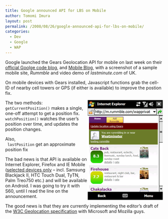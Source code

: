 ```yaml
---
title: Google announced API for LBS on Mobile
author: Tomomi Imura
layout: post
permalink: /2008/08/26/google-announced-api-for-lbs-on-mobile/
categories:
  - Dev
  - Google
  - WAP
---
```

Google launched the Gears Geolocation API for mobile on last week on their <a href="http://google-code-updates.blogspot.com/2008/08/two-new-ways-to-location-enable-your.html" target="_blank">official Goolge code blog</a>, and <a href="http://googlemobile.blogspot.com/2008/08/new-gears-geolocation-api-powers-mobile.html" target="_blank">Mobile Blog</a>, with a screenshot of a sample mobile site, *Rummble* and video demo of *lastminute.com* of UK. 

On mobile devices with Gears installed, Javascript functions grab the cell-ID of nearby cell towers or GPS (if either is available) to improve the postion fix. 

<img src="/assets/images/wp-content/misc/google_lbs.png" align="right" />

The two methods:  
`getCurrentPosition()` makes a single, one-off attempt to get a position fix.  
`watchPosition()` watches the user&#8217;s position over time, and updates the position changes.

Also,  
` lastPosition` get an approximate position fix 

The bad news is that API is available on Internet Explorer, Firefox and IE Mobile (<a href="http://www.google.com/support/mobile/bin/answer.py?answer=105928" target="_blank">selected devices only</a> &#8211; incl. Samsung Blackjack II, HTC Touch Dual, TyTN, Palm Treo750 etc.) and will be available on Android. I was going to try it with S60, until I read the line on the announcement.

The good news is that they are currently implementing the editor&#8217;s draft of the <a href="http://dev.w3.org/geo/api/spec-source.html" target="_blank">W3C Geolocation specification</a> with Microsoft and Mozilla guys.